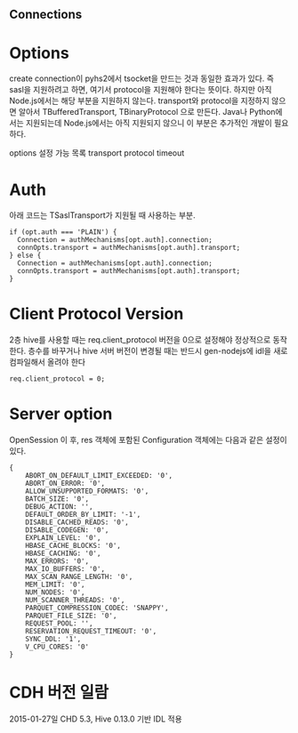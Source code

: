 Connections
----

# Options
create connection이 pyhs2에서 tsocket을 만드는 것과 동일한 효과가 있다. 즉 sasl을 지원하려고 하면, 여기서
protocol을 지원해야 한다는 뜻이다. 하지만 아직 Node.js에서는 해당 부분을 지원하지 않는다. transport와 protocol을 지정하지
않으면 알아서 TBufferedTransport, TBinaryProtocol 으로 만든다. Java나 Python에서는 지원되는데 Node.js에서는
아직 지원되지 않으니 이 부분은 추가적인 개발이 필요하다.

options 설정 가능 목록
transport
protocol
timeout

# Auth
아래 코드는 TSaslTransport가 지원될 때 사용하는 부분.
```
if (opt.auth === 'PLAIN') {
  Connection = authMechanisms[opt.auth].connection;
  connOpts.transport = authMechanisms[opt.auth].transport;
} else {
  Connection = authMechanisms[opt.auth].connection;
  connOpts.transport = authMechanisms[opt.auth].transport;
}
```

# Client Protocol Version
2층 hive를 사용할 때는 req.client_protocol 버전을 0으로 설정해야 정상적으로 동작한다.
층수를 바꾸거나 hive 서버 버전이 변경될 때는 반드시 gen-nodejs에 idl을 새로 컴파일해서 올려야 한다

```
req.client_protocol = 0;
```

# Server option
OpenSession 이 후, res 객체에 포함된 Configuration 객체에는 다음과 같은 설정이 있다.

```
{
    ABORT_ON_DEFAULT_LIMIT_EXCEEDED: '0',
    ABORT_ON_ERROR: '0',
    ALLOW_UNSUPPORTED_FORMATS: '0',
    BATCH_SIZE: '0',
    DEBUG_ACTION: '',
    DEFAULT_ORDER_BY_LIMIT: '-1',
    DISABLE_CACHED_READS: '0',
    DISABLE_CODEGEN: '0',
    EXPLAIN_LEVEL: '0',
    HBASE_CACHE_BLOCKS: '0',
    HBASE_CACHING: '0',
    MAX_ERRORS: '0',
    MAX_IO_BUFFERS: '0',
    MAX_SCAN_RANGE_LENGTH: '0',
    MEM_LIMIT: '0',
    NUM_NODES: '0',
    NUM_SCANNER_THREADS: '0',
    PARQUET_COMPRESSION_CODEC: 'SNAPPY',
    PARQUET_FILE_SIZE: '0',
    REQUEST_POOL: '',
    RESERVATION_REQUEST_TIMEOUT: '0',
    SYNC_DDL: '1',
    V_CPU_CORES: '0'
}
```

# CDH 버전 일람
2015-01-27일 CHD 5.3, Hive 0.13.0 기반 IDL 적용
